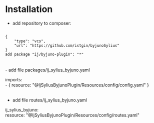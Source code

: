 <h1>Installation</h1>

 - add repository to composer:<br>
<code>
{
    "type": "vcs",
    "url": "https://github.com/istgin/byjunoSylius"
}
add package "ij/byjuno-plugin": "*"
</code><br><br>
- add file packages/ij_sylius_byjuno.yaml<br>

imports: <br>
    - { resource: "@IjSyliusByjunoPlugin/Resources/config/config.yaml" }
    <br><br>
- add file  routes/ij_sylius_byjuno.yaml<br>

ij_sylius_byjuno:<br>
    resource: "@IjSyliusByjunoPlugin/Resources/config/routes.yaml"



